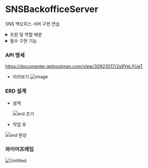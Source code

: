 # SNSBackofficeServer
SNS 백오피스 서버 구현 연습


<details>
<summary>조원 및 역할 배분</summary>

<br>

* 김영규
  * 초기 구성
  * 백오피스 (사용자)
* 김민성
  * ERD
  * 좋아요
  * 소셜로그인
* 김지현
  * API 명세
  * 팔로우
  * 백오피스 (게시글, 댓글)
  
</details>


<details>
<summary>필수 구현 기능</summary>

<br>

-  **사용자 인증 기능**
    - 회원가입 기능
        - username, password를 Client에서 전달받기
        - username은  `최소 4자 이상, 10자 이하이며 알파벳 소문자(a~z), 숫자(0~9)`로 구성되어야 한다.
        - password는  `최소 8자 이상, 15자 이하이며 알파벳 대소문자(a~z, A~Z), 숫자(0~9), 특수문자`로 구성되어야 한다.
        - DB에 중복된 username이 없다면 회원을 저장하고 Client 로 성공했다는 메시지, 상태코드 반환하기
        - 회원 권한 부여하기 (ADMIN, USER) - ADMIN 회원은 모든 게시글, 댓글 수정 / 삭제 가능            
    - 로그인 및 로그아웃 기능
        - username, password를 Client에서 전달받기
        - DB에서 username을 사용하여 저장된 회원의 유무를 확인하고 있다면 password 비교하기
        - 로그인 성공 시, 로그인에 성공한 유저의 정보와 JWT를 활용하여 토큰을 발급하고, 
        발급한 토큰을 Header에 추가하고 성공했다는 메시지, 상태코드 와 함께 Client에 반환하기
-  **프로필 관리**
    - 프로필 수정 기능
        - 이름, 한 줄 소개와 같은 기본적인 정보를 볼 수 있어야 하며 수정할 수 있어야 합니다.
        - 비밀번호 수정 시에는 비밀번호를 한 번 더 입력받는 과정이 필요합니다.
        - 최근 3번안에 사용한 비밀번호는 사용할 수 없도록 제한합니다.
-  **게시물 CRUD 기능 (배달앱일 경우 : 주문 CRUD 기능)**
    - 게시물 작성, 조회, 수정, 삭제 기능
        - 게시물 조회를 제외한 나머지 기능들은 전부 인가(Authorization) 개념이 적용되어야 하며 이는 JWT와 같은 토큰으로 검증이 되어야 할 것입니다.
        - 예컨대, 내가 작성한 글을 남이 수정하거나 삭제할 수는 없어야 하고 오로지 본인만 수정/삭제 할 수 있어야겠죠?
        - 전체 게시글 정보를 조회하는 기능도 필요합니다.
    - 배달앱일 경우 : 주문 작성, 조회, 수정, 삭제 기능
        - 배달앱의 경우 주문이 게시글이 될것이고 주문목록이 게시판이 될 것 입니다. 주문한 사람만 메뉴를 수정/삭제할 수 있어야겠죠?
-  **댓글 CRUD 기능 (배달앱일 경우 : 리뷰 CRUD 기능)**
    - 댓글 작성, 조회, 수정, 삭제 기능
        - 사용자는 게시물에 댓글을 작성할 수 있고 본인의 댓글은 수정 및 삭제를 할 수 있어야 합니다.
        - 또한, 게시물과 마찬가지로 댓글 조회를 제외한 나머지 기능들은 인가(Authorization)개념이 적용되어야 합니다.
    - 배달앱일 경우 : 리뷰 작성, 조회, 수정, 삭제 기능
        - 배달앱의 경우 주문자 들만 주문건에 대해서 리뷰를 생성 할 수 있어야 합니다.
        - 주문자만 해당 리뷰를 수정/삭제할 수 있어야 합니다.

  </details>
  
### API 명세
https://documenter.getpostman.com/view/30923517/2s9YeLYUeT 
* 미리보기
![image](https://github.com/hana2set/SNSBackofficeServer/assets/97689567/85852ad0-4586-474c-ac5c-79d3692d0521)


    
### ERD 설계

* 설계
  
  ![erd 초기](https://github.com/hana2set/SNSBackofficeServer/assets/97689567/05697166-d4da-470a-83ec-ee41b98a520a)
  
* 작업 후

![erd 완성](https://github.com/hana2set/SNSBackofficeServer/assets/97689567/0c20b321-cd73-4501-9d93-86a720793cc9)




### 와이어프레임

![Untitled](https://github.com/hana2set/SNSBackofficeServer/assets/97689567/356e685c-2373-4e27-9926-8f884fe11c49)
